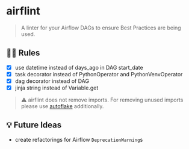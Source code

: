 # airflint

> A linter for your Airflow DAGs to ensure Best Practices are being used.

## 🧑‍🏫 Rules

- [x] use datetime instead of days_ago in DAG start_date
- [x] task decorator instead of PythonOperator and PythonVenvOperator
- [x] dag decorator instead of DAG
- [x] jinja string instead of Variable.get

> ⚠️ airflint does not remove imports. For removing unused imports please use [autoflake](https://github.com/PyCQA/autoflake) additionally.

## 💡 Future Ideas

- create refactorings for Airflow `DeprecationWarning`s
